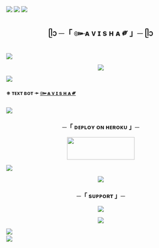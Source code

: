 
 
<img src="https://user-images.githubusercontent.com/73097560/115834477-dbab4500-a447-11eb-908a-139a6edaec5c.gif"> 
 <img src="https://readme-typing-svg.herokuapp.com?color=FF0000&width=420&lines=🧋+𝗛𝗔𝗣𝗣𝗬+𝗡𝗘𝗪+𝗬𝗘𝗔𝗥+❷⓿❷❹+🧋">
<img src="https://user-images.githubusercontent.com/73097560/115834477-dbab4500-a447-11eb-908a-139a6edaec5c.gif">


<h2 align="center">
    ᥫᩣ ─「 ๛ᴀ ᴠ ɪ s ʜ ᴀ ༗ 」─ ᥫᩣ


</h2>
<img src="https://readme-typing-svg.herokuapp.com?color=FF0786&width=420&lines=Ⰶ+ʜᴇʏ+ᴄᴜᴛɪᴇ+ᴅᴇᴘʟᴏʏ+ʙᴏᴛ+ᴏɴ+ʜᴇʀᴏᴋᴜ+Ⰶ;Ⰶ+ɪғ+ʏᴏᴜ+ᴅᴏɴ'ᴛ+ʜᴀᴠᴇ+ʜᴇʀᴏᴋᴜ+ᴀᴄᴄᴏᴜɴᴛ+Ⰶ;Ⰶ+ᴛʜᴇɴ+ᴅᴇᴘʟᴏʏ+ᴀʟsᴏ+ᴏɴ+ᴠᴘs+sᴇʀᴠᴇʀ+Ⰶ;Ⰶ+ᴘᴏᴡᴇʀᴇᴅ+ʙʏ+ʀᴏʏ+ᴇᴅɪᴛx+Ⰶ">
<p align="center">
  <img src="https://telegra.ph/file/982b01ba53c3d69b0d0ce.jpg">
</p>

<img src="https://readme-typing-svg.herokuapp.com?color=00FF00&width=420&lines=💌+ɪ+ᴀᴍ+⚘+ɴʏᴋᴀᴀ+ᴍᴜsɪᴄ+₰+ᴀɴᴅ+ɪ+ʜᴀᴠᴇ+sᴘᴇᴄɪᴀʟ+ғᴜᴛᴜʀᴇs+🧋;💌+ғʀɪsᴛ+ʏᴏᴜ+ғᴏʀᴋ+ᴛʜɪs+ʀᴇᴘᴏ+ᴛʜᴇɴ+ᴅᴇᴘʟᴏʏ+ʏᴏᴜʀ+ʙᴏᴛ+🧋">

</h2>

**※ ᴛᴇxᴛ ʙᴏᴛ ➛ [๛ᴀ ᴠ ɪ s ʜ ᴀ ༗‌](https://t.me/Avishaxbot)**


 <img src="https://readme-typing-svg.herokuapp.com?color=FF0000&width=420&lines=🧋+𝗛𝗔𝗣𝗣𝗬+𝗡𝗘𝗪+𝗬𝗘𝗔𝗥+❷⓿❷❹+🧋">


<h3 align="center">
    ─「 ᴅᴇᴩʟᴏʏ ᴏɴ ʜᴇʀᴏᴋᴜ 」─
</h3>

<p align="center"><a href="https://dashboard.heroku.com/new?template=https://github.com/tinaarobot/Avisha"> <img src="https://img.shields.io/badge/Deploy%20On%20Heroku-FF00FF?style=for-the-badge&logo=heroku" width="180" height="60"/></a></p>


<img src="https://readme-typing-svg.herokuapp.com?color=white&width=420&lines=💥+ɪғ+ᴀɴʏ+ᴇʀʀᴏʀ+ᴛʜᴇɴ+sᴇɴᴅ+ᴍᴇ+ᴇʀʀᴏʀ+ɪɴ+ʀᴏʏ+ᴇᴅɪᴛx+...">
<p align="center">
<a href="https://telegram.me/THE_Friendz"><img src="https://img.shields.io/badge/-๛DM TO RoY EdiTX%20☆-FF00FF.svg?style=for-the-badge&logo=Telegram"></a>
</p>
<h3 align="center">


<h3 align="center">
    ─「 sᴜᴩᴩᴏʀᴛ 」─
</h3>

<p align="center">
<a href="https://telegram.me/the_friendz"><img src="https://img.shields.io/badge/-THE%20FRIENDZ-FFFF00.svg?style=for-the-badge&logo=Telegram"></a>
</p>

<p align="center">
<a href="https://telegram.me/Roy_editx"><img src="https://img.shields.io/badge/-ROY%20EDITX-00FFFF.svg?style=for-the-badge&logo=Telegram"></a>
</p>

<img src="https://user-images.githubusercontent.com/73097560/115834477-dbab4500-a447-11eb-908a-139a6edaec5c.gif"> 
<img src="https://camo.githubusercontent.com/82291b0fe831bfc6781e07fc5090cbd0a8b912bb8b8d4fec0696c881834f81ac/68747470733a2f2f70726f626f742e6d656469612f394575424971676170492e676966" width="800" height="3">
<img src="https://user-images.githubusercontent.com/73097560/115834477-dbab4500-a447-11eb-908a-139a6edaec5c.gif">
